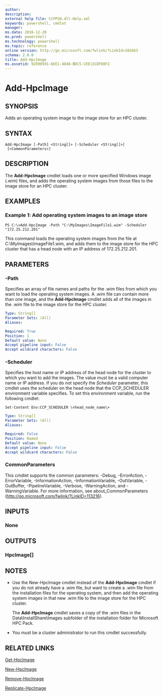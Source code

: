 ```yaml
---
author:
description:
external help file: CCPPSH.dll-Help.xml
keywords: powershell, cmdlet
manager:
ms.date: 2016-12-20
ms.prod: powershell
ms.technology: powershell
ms.topic: reference
online version: http://go.microsoft.com/fwlink/?LinkId=182663
schema: 2.0.0
title: Add-HpcImage
ms.assetid: 92890501-6EE1-4D48-BDC5-CEE13CDF88F2
---
```


# Add-HpcImage

## SYNOPSIS
Adds an operating system image to the image store for an HPC cluster.

## SYNTAX

```
Add-HpcImage [-Path] <String[]> [-Scheduler <String[]>]
 [<CommonParameters>]
```

## DESCRIPTION
The **Add-HpcImage** cmdlet loads one or more specified Windows image (.wim) files, and adds the operating system images from those files to the image store for an HPC cluster.

## EXAMPLES

### Example 1: Add operating system images to an image store
```
PS C:\>Add-HpcImage -Path "C:\MyImages\ImageFile1.wim" -Scheduler "172.25.212.201"
```

This command loads the operating system images from the file at C:\MyImages\ImageFile1.wim, and adds them to the image store for the HPC cluster that has a head node with an IP address of 172.25.212.201.

## PARAMETERS

### -Path
Specifies an array of file names and paths for the .wim files from which you want to load the operating system images.
A .wim file can contain more than one image, and the **Add-HpcImage** cmdlet adds all of the images in the .wim file to the image store for the HPC cluster.

```yaml
Type: String[]
Parameter Sets: (All)
Aliases:

Required: True
Position: 1
Default value: None
Accept pipeline input: False
Accept wildcard characters: False
```

### -Scheduler
Specifies the host name or IP address of the head node for the cluster to which you want to add the images.
The value must be a valid computer name or IP address.
If you do not specify the *Scheduler* parameter, this cmdlet uses the scheduler on the head node that the CCP_SCHEDULER environment variable specifies.
To set this environment variable, run the following cmdlet:

`Set-Content Env:CCP_SCHEDULER \<head_node_name\>`

```yaml
Type: String[]
Parameter Sets: (All)
Aliases:

Required: False
Position: Named
Default value: None
Accept pipeline input: False
Accept wildcard characters: False
```

### CommonParameters
This cmdlet supports the common parameters: -Debug, -ErrorAction, -ErrorVariable, -InformationAction, -InformationVariable, -OutVariable, -OutBuffer, -PipelineVariable, -Verbose, -WarningAction, and -WarningVariable. For more information, see about_CommonParameters (http://go.microsoft.com/fwlink/?LinkID=113216).

## INPUTS

### None

## OUTPUTS

### HpcImage[]

## NOTES
* Use the New-HpcImage cmdlet instead of the **Add-HpcImage** cmdlet if you do not already have a .wim file, but want to create a .wim file from the installation files for the operating system, and then add the operating system images in that new .wim file to the image store for the HPC cluster.

  The **Add-HpcImage** cmdlet saves a copy of the .wim files in the Data\InstallShare\Images subfolder of the installation folder for Microsoft HPC Pack.

* You must be a cluster administrator to run this cmdlet successfully.

## RELATED LINKS

[Get-HpcImage](./Get-HpcImage.md)

[New-HpcImage](./New-HpcImage.md)

[Remove-HpcImage](./Remove-HpcImage.md)

[Replicate-HpcImage](./Replicate-HpcImage.md)

